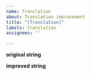 ```yaml
---
name: Translation
about: Translation improvement
title: "[Translation]"
labels: translation
assignees: ''

---
```


**original string**



**improved string**
